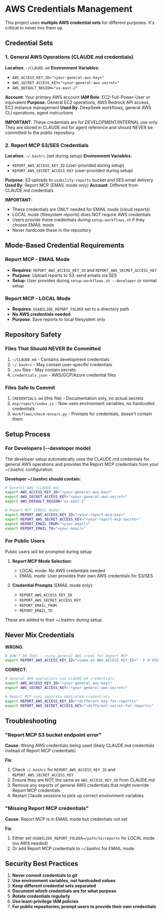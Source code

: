# AWS Credentials Management

This project uses **multiple AWS credential sets** for different purposes. It's critical to never mix them up.

## Credential Sets

### 1. General AWS Operations (CLAUDE.md credentials)
**Location**: `~/CLAUDE.md`
**Environment Variables**:
- `AWS_ACCESS_KEY_ID="<your-general-aws-key>"`
- `AWS_SECRET_ACCESS_KEY="<your-general-aws-secret>"`
- `AWS_DEFAULT_REGION="us-east-2"`

**Account**: Your primary AWS account
**IAM Role**: EC2-Full-Power-User or equivalent
**Purpose**: General EC2 operations, AWS Bedrock API access, EC2 instance management
**Used By**: DeepSeek workflows, general AWS CLI operations, agent instructions

**IMPORTANT**: These credentials are for DEVELOPMENT/INTERNAL use only. They are stored in CLAUDE.md for agent reference and should NEVER be committed to the public repository.

### 2. Report MCP S3/SES Credentials
**Location**: `~/.bashrc` (set during setup)
**Environment Variables**:
- `REPORT_AWS_ACCESS_KEY_ID` (user-provided during setup)
- `REPORT_AWS_SECRET_ACCESS_KEY` (user-provided during setup)

**Purpose**: S3 uploads to `usability-reports` bucket and SES email delivery
**Used By**: Report MCP (EMAIL mode only)
**Account**: Different from CLAUDE.md credentials

**IMPORTANT**:
- These credentials are ONLY needed for EMAIL mode (cloud reports)
- LOCAL mode (filesystem reports) does NOT require AWS credentials
- Users provide these credentials during `setup-workflows.sh` if they choose EMAIL mode
- Never hardcode these in the repository

## Mode-Based Credential Requirements

### Report MCP - EMAIL Mode
- **Requires**: `REPORT_AWS_ACCESS_KEY_ID` and `REPORT_AWS_SECRET_ACCESS_KEY`
- **Purpose**: Upload reports to S3, send emails via SES
- **Setup**: User provides during `setup-workflows.sh --developer` or normal setup

### Report MCP - LOCAL Mode
- **Requires**: `USABILIDE_REPORT_FOLDER` set to a directory path
- **No AWS credentials needed**
- **Purpose**: Save reports to local filesystem only

## Repository Safety

### Files That Should NEVER Be Committed
1. `~/CLAUDE.md` - Contains development credentials
2. `~/.bashrc` - May contain user-specific credentials
3. `.env` files - May contain secrets
4. `credentials.json` - AWS/GCP/Azure credential files

### Files Safe to Commit
1. `CREDENTIALS.md` (this file) - Documentation only, no actual secrets
2. `mcp/report/index.js` - Now uses environment variables, no hardcoded credentials
3. `workflows/check-envars.py` - Prompts for credentials, doesn't contain them

## Setup Process

### For Developers (--developer mode)
The developer setup automatically uses the CLAUDE.md credentials for general AWS operations and provides the Report MCP credentials from your ~/.bashrc configuration.

**Developer ~/.bashrc should contain**:
```bash
# General AWS (CLAUDE.md)
export AWS_ACCESS_KEY_ID="<your-general-aws-key>"
export AWS_SECRET_ACCESS_KEY="<your-general-aws-secret>"
export AWS_DEFAULT_REGION="us-east-2"

# Report MCP (EMAIL mode)
export REPORT_AWS_ACCESS_KEY_ID="<your-report-mcp-key>"
export REPORT_AWS_SECRET_ACCESS_KEY="<your-report-mcp-secret>"
export REPORT_EMAIL_FROM="<your-email>"
export REPORT_EMAIL_TO="<your-email>"
```

### For Public Users
Public users will be prompted during setup:
1. **Report MCP Mode Selection**:
   - LOCAL mode: No AWS credentials needed
   - EMAIL mode: User provides their own AWS credentials for S3/SES

2. **Credential Prompts** (EMAIL mode only):
   - `REPORT_AWS_ACCESS_KEY_ID`
   - `REPORT_AWS_SECRET_ACCESS_KEY`
   - `REPORT_EMAIL_FROM`
   - `REPORT_EMAIL_TO`

These are added to their ~/.bashrc during setup.

## Never Mix Credentials

**WRONG**:
```bash
# DON'T DO THIS - using general AWS creds for Report MCP
export REPORT_AWS_ACCESS_KEY_ID="<same-as-AWS_ACCESS_KEY_ID>"  # ❌ WRONG - must be different
```

**CORRECT**:
```bash
# General AWS operations use CLAUDE.md credentials
export AWS_ACCESS_KEY_ID="<your-general-aws-key>"
export AWS_SECRET_ACCESS_KEY="<your-general-aws-secret>"

# Report MCP uses separate dedicated credentials
export REPORT_AWS_ACCESS_KEY_ID="<different-key-for-reports>"
export REPORT_AWS_SECRET_ACCESS_KEY="<different-secret-for-reports>"
```

## Troubleshooting

### "Report MCP S3 bucket endpoint error"
**Cause**: Wrong AWS credentials being used (likely CLAUDE.md credentials instead of Report MCP credentials)

**Fix**:
1. Check `~/.bashrc` for `REPORT_AWS_ACCESS_KEY_ID` and `REPORT_AWS_SECRET_ACCESS_KEY`
2. Ensure they are NOT the same as `AWS_ACCESS_KEY_ID` from CLAUDE.md
3. Remove any exports of general AWS credentials that might override Report MCP credentials
4. Restart Claude sessions to pick up correct environment variables

### "Missing Report MCP credentials"
**Cause**: Report MCP is in EMAIL mode but credentials not set

**Fix**:
1. Either set `USABILIDE_REPORT_FOLDER=/path/to/reports` for LOCAL mode (no AWS needed)
2. Or add Report MCP credentials to ~/.bashrc for EMAIL mode

## Security Best Practices

1. **Never commit credentials to git**
2. **Use environment variables, not hardcoded values**
3. **Keep different credential sets separated**
4. **Document which credentials are for what purpose**
5. **Rotate credentials regularly**
6. **Use least-privilege IAM policies**
7. **For public repositories, prompt users to provide their own credentials**
